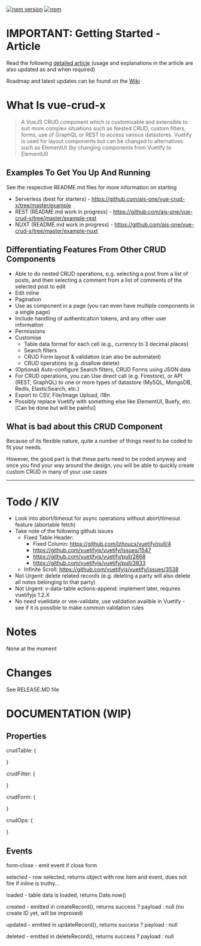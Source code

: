 [![npm version](https://badge.fury.io/js/vue-crud-x.svg)](https://badge.fury.io/js/vue-crud-x) [![npm](https://img.shields.io/npm/dm/vue-crud-x.svg)](https://www.npmjs.com/package/vue-crud-x)

# IMPORTANT: Getting Started - Article

Read the following <a href="https://medium.com/@aaronjxz/vue-crud-x-a-highly-customisable-crud-component-using-vuejs-and-vuetify-2b1539ce2054" target="_blank">detailed article</a> (usage and explanations in the article are also updated as and when required)

Roadmap and latest updates can be found on the <a href="https://github.com/ais-one/vue-crud-x/wiki" target="_blank">Wiki</a>


# What Is vue-crud-x

> A VueJS CRUD component which is customisable and extensible to suit more complex situations such as Nested CRUD, custom filters, forms, use of GraphQL or REST to access various datastores. Vuetify is used for layout components but can be changed to alternatives such as ElementUI (by changing components from Vuetify to ElementUI)

## Examples To Get You Up And Running

See the respective README.md files for more information on starting

 * Serverless (best for starters) - https://github.com/ais-one/vue-crud-x/tree/master/example
 * REST (README.md work in progress) - https://github.com/ais-one/vue-crud-x/tree/master/example-rest
 * NUXT (README.md work in progress) - https://github.com/ais-one/vue-crud-x/tree/master/example-nuxt

## Differentiating Features From Other CRUD Components

 * Able to do nested CRUD operations, e.g. selecting a post from a list of posts, and then selecting a comment from a list of comments of the selected post to edit
 * Edit inline
 * Pagination
 * Use as component in a page (you can even have multiple components in a single page)
 * Include handling of authentication tokens, and any other user information
 * Permissions
 * Customise
   * Table data format for each cell (e.g., currency to 3 decimal places)
   * Search filters
   * CRUD Form layout & validation (can also be automated)
   * CRUD operations (e.g. disallow delete)
 * (Optional) Auto-configure Search filters, CRUD Forms using JSON data
 * For CRUD operations, you can Use direct call (e.g. Firestore), or API (REST, GraphQL) to one or more types of datastore (MySQL, MongoDB, Redis, ElasticSearch, etc.)
 * Export to CSV, File/Image Upload, i18n
 * Possibly replace Vuetify with something else like ElementUI, Buefy, etc. [Can be done but will be painful]

## What is bad about this CRUD Component

Because of its flexible nature, quite a number of things need to be coded to fit your needs.

However, the good part is that these parts need to be coded anyway and once you find your way around the design, you will be able to quickly create custom CRUD in many of your use cases

---

# Todo / KIV
 * Look into abort/timeout for async operations without abort/timeout feature (abortable fetch)
 * Take note of the following github issues
   * Fixed Table Header:
     * Fixed Column: https://github.com/lzhoucs/vuetify/pull/4
     * https://github.com/vuetifyjs/vuetify/issues/1547
     * https://github.com/vuetifyjs/vuetify/pull/2868
     * https://github.com/vuetifyjs/vuetify/pull/3833
   * Infinite Scroll:  https://github.com/vuetifyjs/vuetify/issues/3538
 * Not Urgent: delete related records (e.g. deleting a party will also delete all notes belonging to that party)
 * Not Urgent: v-data-table actions-append: implement later, requires vuetifyjs 1.2.X
 * No need vuelidate or vee-validate, use validation availble in Vuetify - see if it is possible to make common validation rules

# Notes

None at the moment

# Changes

See RELEASE.MD file


# DOCUMENTATION (WIP)

## Properties

crudTable: {

}

crudFilter: {

}

crudForm: {

}

crudOps: {

}


## Events

form-close - emit event if close form

selected - row selected, returns object with row item and event, does not fire if inline is truthy...

loaded - table data is loaded, returns Date.now()

created - emitted in createRecord(), returns success ? payload : null (no create ID yet, will be improved)

updated - emitted in updateRecord(), returns success ? payload : null

deleted - emitted in deleteRecord(), returns success ? payload : null
